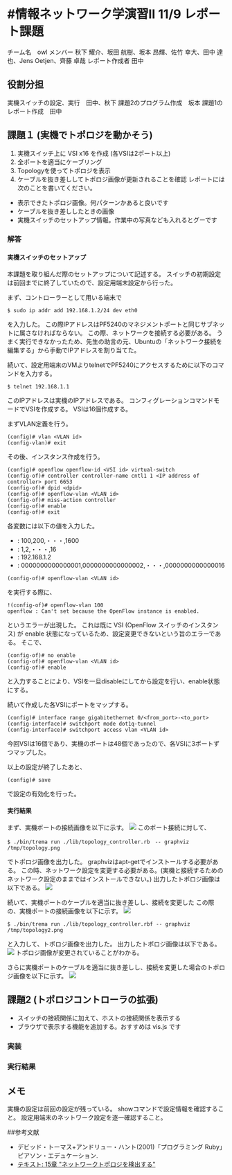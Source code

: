#情報ネットワーク学演習II 11/9 レポート課題
===========
チーム名　owl
メンバー 秋下 耀介、坂田 航樹、坂本 昂輝、佐竹 幸大、田中 達也、Jens Oetjen、齊藤 卓哉
レポート作成者 田中

## 役割分担
実機スイッチの設定、実行　田中、秋下
課題2のプログラム作成　坂本
課題1のレポート作成　田中

## 課題１ (実機でトポロジを動かそう)

1. 実機スイッチ上に VSI x16 を作成 (各VSIは2ポート以上)
1. 全ポートを適当にケーブリング
1. Topologyを使ってトポロジを表示
1. ケーブルを抜き差ししてトポロジ画像が更新されることを確認
レポートには次のことを書いてください。

* 表示できたトポロジ画像。何パターンかあると良いです
* ケーブルを抜き差ししたときの画像
* 実機スイッチのセットアップ情報。作業中の写真なども入れるとグーです


### 解答
#### 実機スイッチのセットアップ
本課題を取り組んだ際のセットアップについて記述する。
スイッチの初期設定は前回までに終了していたので、設定用端末設定から行った。

まず、コントローラーとして用いる端末で
```
$ sudo ip addr add 192.168.1.2/24 dev eth0
```
を入力した。
この際IPアドレスはPF5240のマネジメントポートと同じサブネットに属さなければならない。
この際、ネットワークを接続する必要がある。
うまく実行できなかったため、先生の助言の元、Ubuntuの「ネットワーク接続を編集する」から手動でIPアドレスを割り当てた。

続いて、設定用端末のVMよりtelnetでPF5240にアクセスするために以下のコマンドを入力する。
```
$ telnet 192.168.1.1
```
このIPアドレスは実機のIPアドレスである。
コンフィグレーションコマンドモードでVSIを作成する。
VSIは16個作成する。

まずVLAN定義を行う。
```
(config)# vlan <VLAN id>
(config-vlan)# exit
```
その後、インスタンス作成を行う。
```
(config)# openflow openflow-id <VSI id> virtual-switch
(config-of)# controller controller-name cntl1 1 <IP address of controller> port 6653
(config-of)# dpid <dpid>
(config-of)# openflow-vlan <VLAN id>
(config-of)# miss-action controller
(config-of)# enable
(config-of)# exit
```
各変数には以下の値を入力した。
* <VLAN id> : 100,200,・・・,1600
* <VSI id> : 1,2,・・・,16
* <IP address of controller> : 192.168.1.2
* <dpid> : 0000000000000001,0000000000000002,・・・,0000000000000016

```
(config-of)# openflow-vlan <VLAN id>
```
を実行する際に、
```
!(config-of)# openflow-vlan 100
openflow : Can't set because the OpenFlow instance is enabled.
```
というエラーが出現した。
これは既に VSI (OpenFlow スイッチのインスタンス) が
enable 状態になっているため、設定変更できないという旨のエラーである。
そこで、
```
(config-of)# no enable
(config-of)# openflow-vlan <VLAN id>
(config-of)# enable
```
と入力することにより、VSIを一旦disableにしてから設定を行い、enable状態にする。

続いて作成した各VSIにポートをマップする。
```
(config)# interface range gigabitethernet 0/<from_port>-<to_port>
(config-interface)# switchport mode dot1q-tunnel
(config-interface)# switchport access vlan <VLAN id>
```
今回VSIは16個であり、実機のポートは48個であったので、各VSIに3ポートずつマップした。

以上の設定が終了したあと、
```
(config)# save
```
で設定の有効化を行った。

#### 実行結果
まず、実機ポートの接続画像を以下に示す。
![](switch1.jpg)
このポート接続に対して、
```
$ ./bin/trema run ./lib/topology_controller.rb　-- graphviz /tmp/topology.png
```
でトポロジ画像を出力した。
graphvizはapt-getでインストールする必要がある。
この時、ネットワーク設定を変更する必要がある。(実機と接続するためのネットワーク設定のままではインストールできない。)
出力したトポロジ画像は以下である。
![](topology.png)

続いて、実機ポートのケーブルを適当に抜き差しし、接続を変更した
この際の、実機ポートの接続画像を以下に示す。
![](switch2.jpg)
```
$ ./bin/trema run ./lib/topology_controller.rbf -- graphviz /tmp/topology2.png
```
と入力して、トポロジ画像を出力した。
出力したトポロジ画像は以下である。
![](topology2.png)
トポロジ画像が変更されていることがわかる。

さらに実機ポートのケーブルを適当に抜き差しし、接続を変更した場合のトポロジ画像を以下に示す。
![](topology3.png)

## 課題2 (トポロジコントローラの拡張)
* スイッチの接続関係に加えて、ホストの接続関係を表示する
* ブラウザで表示する機能を追加する。おすすめは vis.js です

### 実装

### 実行結果



## メモ
実機の設定は前回の設定が残っている。
showコマンドで設定情報を確認すること。
設定用端末のネットワーク設定を逐一確認すること。


##参考文献
- デビッド・トーマス+アンドリュー・ハント(2001)「プログラミング Ruby」ピアソン・エデュケーション.  
- [テキスト: 15章 "ネットワークトポロジを検出する"](http://yasuhito.github.io/trema-book/#topology)  
